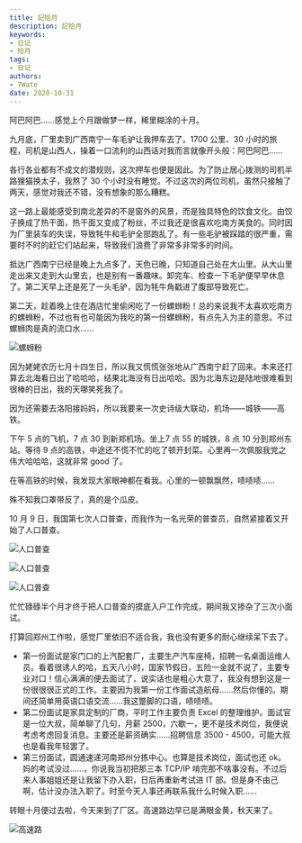 ```yaml
---
title: 記拾月
description: 記拾月
keywords:
- 日记
- 拾月
tags: 
- 日记
authors:
- 7Wate
date: 2020-10-31
---
```



阿巴阿巴……感觉上个月跟做梦一样，稀里糊涂的十月。

九月底，厂里卖到广西南宁一车毛驴让我押车去了。1700 公里、30 小时的旅程，司机是山西人，操着一口流利的山西话对我而言就像开头般：阿巴阿巴……

各行各业都有不成文的潜规则，这次押车也便是因此。为了防止居心拨测的司机半路狸猫换太子，我熬了 30 个小时没有睡觉。不过这次的两位司机，虽然只接触了两天，感觉对我还不错，没有想象的那么糟糕。

这一路上最能感受到南北差异的不是窗外的风景，而是独具特色的饮食文化。由饺子换成了热干面，热干面又变成了粉丝，不过我还是很喜欢吃南方美食的。同时因为厂里装车的失误，导致牦牛和毛驴全部跑乱了。有一些毛驴被踩踏的很严重，需要时不时的赶它们站起来，导致我们浪费了非常多非常多的时间。

抵达广西南宁已经是晚上九点多了，天色已晚，只知道自己处在大山里。从大山里走出来又走到大山里去，也是别有一番趣味。卸完车、检查一下毛驴便早早休息了。第二天早上还是死了一头毛驴，因为牦牛角戳进了腹部导致死亡。

第二天，趁着晚上住在酒店忙里偷闲吃了一份螺蛳粉！总的来说我不太喜欢吃南方的螺蛳粉，不过也有也可能因为我吃的第一份螺蛳粉，有点先入为主的意思。不过螺蛳肉是真的流口水……

![螺蛳粉](https://static.7wate.com/img/2020/11/01/7383600c641d5.jpg)

因为姥姥农历七月十四生日，所以我又慌慌张张地从广西南宁赶了回来。本来还打算去北海看日出了哈哈哈，结果北海没有日出哈哈。因为北海东边是陆地很难看到很棒的日出，我的天哪笑死我了。

因为还需要去洛阳接妈妈，所以我要来一次史诗级大联动，机场——城铁——高铁。

下午 5 点的飞机，7 点 30 到新郑机场。坐上7 点 55 的城铁，8 点 10 分到郑州东站。等待 9 点的高铁，中途还不慌不忙的吃了顿开封菜。心里再一次佩服我党之伟大哈哈哈，这就非常 good 了。

在等高铁的时候，我发现大家眼神都在看我。心里的一顿飘飘然，啧啧啧……

殊不知我口罩带反了，真的是个瓜皮。

10 月 9 日，我国第七次人口普查，而我作为一名光荣的普查员，自然紧接着又开始了人口普查。

![人口普查](https://static.7wate.com/img/2020/11/01/f19506697ec21.jpg)

![人口普查](https://static.7wate.com/img/2020/11/01/b3563e66d63df.jpg)

![人口普查](https://static.7wate.com/img/2020/11/01/0e2eab66856a5.jpg)

忙忙碌碌半个月才终于把人口普查的摸底入户工作完成，期间我又掺杂了三次小面试。

打算回郑州工作啦，感觉厂里依旧不适合我，我也没有更多的耐心继续呆下去了。

- 第一份面试是家门口的上汽配套厂，主要生产汽车座椅，招聘一名桌面运维人员。看着很诱人的哈，五天八小时，国家节假日，五险一金就不说了，主要专业对口！信心满满的便去面试了，说实话也是粗心大意了，我没有想到这是一份很很很正式的工作。主要因为我第一份工作面试造航母……然后你懂的。期间还简单用英语口语交流……我这蹩脚的口语，啧啧啧。
- 第二份面试是家具定制的厂商，平时工作主要负责 Excel 的整理维护。面试官是一位大叔，简单聊了几句，月薪 2500，六歇一，更不是技术岗位，我便说考虑考虑回复消息。主要还是薪资确实……招聘信息 3500 - 4500，可能大叔也是看我年轻罢了。
- 第三份面试，圆通速递河南郑州分拣中心。也算是技术岗位，面试也还 ok。妈的考试没过……，你说我当初把那三本 TCP/IP 啃完那不啥事没有。不过后来人事姐姐还是让我留下办入职，日后再重新考试进 IT 部。但是身不由己啊，估计没办法入职了。时至今天人事还再联系我什么时候入职……

转眼十月便过去啦，今天来到了厂区。高速路边早已是满眼金黄，秋天来了。

![高速路](https://static.7wate.com/img/2020/11/01/52130049bb3a4.jpg)
